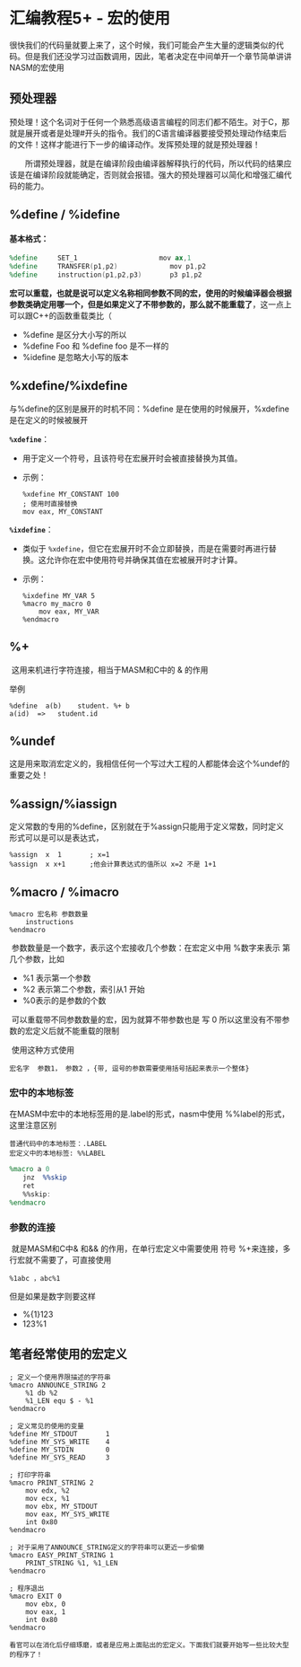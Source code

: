 # 汇编教程5+ - 宏的使用

​	很快我们的代码量就要上来了，这个时候，我们可能会产生大量的逻辑类似的代码。但是我们还没学习过函数调用，因此，笔者决定在中间单开一个章节简单讲讲NASM的宏使用

## 预处理器

​	预处理！这个名词对于任何一个熟悉高级语言编程的同志们都不陌生。对于C，那就是展开或者是处理#开头的指令。我们的C语言编译器要接受预处理动作结束后的文件！这样才能进行下一步的编译动作。发挥预处理的就是预处理器！

　　所谓预处理器，就是在编译阶段由编译器解释执行的代码，所以代码的结果应该是在编译阶段就能确定，否则就会报错。强大的预处理器可以简化和增强汇编代码的能力。

## %define / %idefine 

#### 基本格式：

```nasm
%define   	SET_1    　　 		   	mov ax,1
%define   	TRANSFER(p1,p2)  			mov p1,p2
%define  	instruction(p1,p2,p3) 		p3 p1,p2
```

​	**宏可以重载，也就是说可以定义名称相同参数不同的宏，使用的时候编译器会根据参数类确定用哪一个，但是如果定义了不带参数的，那么就不能重载了**，这一点上可以跟C++的函数重载类比（  

- %define 是区分大小写的所以
- %define Foo 和 %define foo 是不一样的
- %idefine 是忽略大小写的版本

## %xdefine/%ixdefine

与%define的区别是展开的时机不同：%define 是在使用的时候展开，%xdefine 是在定义的时候被展开

 **`%xdefine`**：

- 用于定义一个符号，且该符号在宏展开时会被直接替换为其值。

- 示例：

  ```
  %xdefine MY_CONSTANT 100
  ; 使用时直接替换
  mov eax, MY_CONSTANT
  ```

**`%ixdefine`**：

- 类似于 `%xdefine`，但它在宏展开时不会立即替换，而是在需要时再进行替换。这允许你在宏中使用符号并确保其值在宏被展开时才计算。

- 示例：

  ```
  %ixdefine MY_VAR 5
  %macro my_macro 0
      mov eax, MY_VAR
  %endmacro
  ```

## %+

​	这用来机进行字符连接，相当于MASM和C中的 & 的作用

举例

```
%define  a(b)    student. %+ b
a(id)  =>   student.id
```

 

## %undef

​	这是用来取消宏定义的，我相信任何一个写过大工程的人都能体会这个%undef的重要之处！

 

## %assign/%iassign

​	定义常数的专用的%define，区别就在于%assign只能用于定义常数，同时定义形式可以是可以是表达式，

```
%assign  x  1    	; x=1
%assign  x x+1 		;他会计算表达式的值所以 x=2 不是 1+1
```

## %macro / %imacro

```
%macro 宏名称 参数数量           
	instructions
%endmacro
```

​	参数数量是一个数字，表示这个宏接收几个参数：在宏定义中用 %数字来表示 第几个参数，比如

- %1 表示第一个参数 
- %2 表示第二个参数，索引从1 开始
- %0表示的是参数的个数

​	可以重载带不同参数数量的宏，因为就算不带参数也是 写 0 所以这里没有不带参数的宏定义后就不能重载的限制

​	使用这种方式使用

```
宏名字  参数1， 参数2 ，{带, 逗号的参数需要使用括号括起来表示一个整体}
```

### 宏中的本地标签

在MASM中宏中的本地标签用的是.label的形式，nasm中使用 %%label的形式，这里注意区别

```
普通代码中的本地标签：.LABEL
宏定义中的本地标签: %%LABEL
```

```nasm
%macro a 0 
　　jnz  %%skip
　　ret
　　%%skip:
%endmacro
```

### 参数的连接 

​	就是MASM和C中& 和&& 的作用，在单行宏定义中需要使用 符号 %+来连接，多行宏就不需要了，可直接使用

```
%1abc ，abc%1
```

但是如果是数字则要这样

- %{1}123
- 123%1

## 笔者经常使用的宏定义

```
; 定义一个使用界限描述的字符串
%macro ANNOUNCE_STRING 2
    %1 db %2
    %1_LEN equ $ - %1
%endmacro

; 定义常见的使用的变量
%define MY_STDOUT       1
%define MY_SYS_WRITE    4
%define MY_STDIN        0
%define MY_SYS_READ     3

; 打印字符串
%macro PRINT_STRING 2
    mov edx, %2
    mov ecx, %1
    mov ebx, MY_STDOUT
    mov eax, MY_SYS_WRITE
    int 0x80
%endmacro

; 对于采用了ANNOUNCE_STRING定义的字符串可以更近一步偷懒
%macro EASY_PRINT_STRING 1
    PRINT_STRING %1, %1_LEN 
%endmacro

; 程序退出
%macro EXIT 0
    mov ebx, 0
    mov eax, 1
    int 0x80
%endmacro
```

  	看官可以在消化后仔细琢磨，或者是应用上面贴出的宏定义。下面我们就要开始写一些比较大型的程序了！

